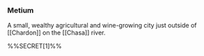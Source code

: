 ### Metium

A small, wealthy agricultural and wine-growing city just outside of [[Chardon]] on the [[Chasa]] river. 

%%SECRET[1]%%
